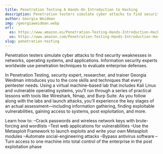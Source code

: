 ```yaml
---
title: Penetration Testing A Hands-On Introduction to Hacking
description: Penetration testers simulate cyber attacks to find security weaknesses in networks, operating systems, and applications.
author: Georgia Weidman
img: /georgiaweidman.webp
url:
  es: https://www.amazon.es/Penetration-Testing-Hands-Introduction-Hacking/dp/1593275641
  us: https://www.amazon.com/Penetration-Testing-Hands-Introduction-Hacking/dp/1593275641
slug: penetration-testing
---
```


Penetration testers simulate cyber attacks to find security weaknesses in networks, operating systems, and applications. Information security experts worldwide use penetration techniques to evaluate enterprise defenses.

In Penetration Testing, security expert, researcher, and trainer Georgia Weidman introduces you to the core skills and techniques that every pentester needs. Using a virtual machine–based lab that includes Kali Linux and vulnerable operating systems, you’ll run through a series of practical lessons with tools like Wireshark, Nmap, and Burp Suite. As you follow along with the labs and launch attacks, you’ll experience the key stages of an actual assessment—including information gathering, finding exploitable vulnerabilities, gaining access to systems, post exploitation, and more.

Learn how to:
–Crack passwords and wireless network keys with brute-forcing and wordlists
–Test web applications for vulnerabilities
–Use the Metasploit Framework to launch exploits and write your own Metasploit modules
–Automate social-engineering attacks
–Bypass antivirus software
–Turn access to one machine into total control of the enterprise in the post exploitation phase
